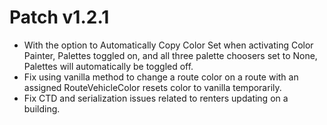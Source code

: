 ﻿# Patch v1.2.1
* With the option to Automatically Copy Color Set when activating Color Painter, Palettes toggled on, and all three palette choosers set to None, Palettes will automatically be toggled off.
* Fix using vanilla method to change a route color on a route with an assigned RouteVehicleColor resets color to vanilla temporarily.
* Fix CTD and serialization issues related to renters updating on a building.